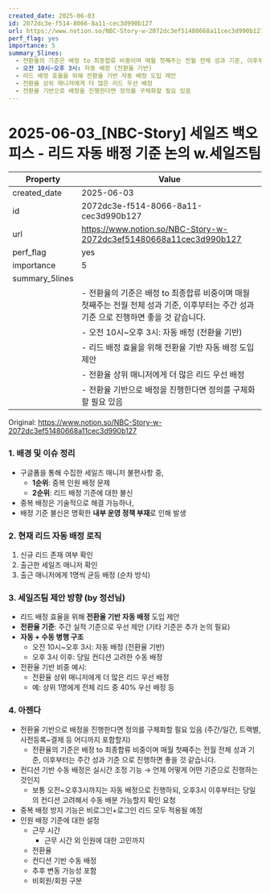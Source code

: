```yaml
---
created_date: 2025-06-03
id: 2072dc3e-f514-8066-8a11-cec3d990b127
url: https://www.notion.so/NBC-Story-w-2072dc3ef51480668a11cec3d990b127
perf_flag: yes
importance: 5
summary_5lines:
  - 전환율의 기준은 배정 to 최종합류 비중이며 매월 첫째주는 전월 전체 성과 기준, 이후부터는 주간 성과 기준 으로 진행하면 좋을 것 같습니다.
  - 오전 10시~오후 3시: 자동 배정 (전환율 기반)
  - 리드 배정 효율을 위해 전환율 기반 자동 배정 도입 제안
  - 전환율 상위 매니저에게 더 많은 리드 우선 배정
  - 전환율 기반으로 배정을 진행한다면 정의를 구체화할 필요 있음
---
```


# 2025-06-03_[NBC-Story] 세일즈 백오피스 - 리드 자동 배정 기준 논의 w.세일즈팀

| Property | Value |
| --- | --- |
| created_date | 2025-06-03 |
| id | 2072dc3e-f514-8066-8a11-cec3d990b127 |
| url | https://www.notion.so/NBC-Story-w-2072dc3ef51480668a11cec3d990b127 |
| perf_flag | yes |
| importance | 5 |
| summary_5lines | |
|  | - 전환율의 기준은 배정 to 최종합류 비중이며 매월 첫째주는 전월 전체 성과 기준, 이후부터는 주간 성과 기준 으로 진행하면 좋을 것 같습니다. |
|  | - 오전 10시~오후 3시: 자동 배정 (전환율 기반) |
|  | - 리드 배정 효율을 위해 전환율 기반 자동 배정 도입 제안 |
|  | - 전환율 상위 매니저에게 더 많은 리드 우선 배정 |
|  | - 전환율 기반으로 배정을 진행한다면 정의를 구체화할 필요 있음 |

Original: https://www.notion.so/NBC-Story-w-2072dc3ef51480668a11cec3d990b127

### 1. 배경 및 이슈 정리
- 구글폼을 통해 수집한 세일즈 매니저 불편사항 중,
  - **1순위**: 중복 인원 배정 문제
  - **2순위**: 리드 배정 기준에 대한 불신
- 중복 배정은 기술적으로 해결 가능하나,
- 배정 기준 불신은 명확한 **내부 운영 정책 부재**로 인해 발생

### 2. 현재 리드 자동 배정 로직
1. 신규 리드 존재 여부 확인
1. 출근한 세일즈 매니저 확인
1. 출근 매니저에게 1명씩 균등 배정 (순차 방식)

### 3. 세일즈팀 제안 방향 (by 정선님)
- 리드 배정 효율을 위해 **전환율 기반 자동 배정** 도입 제안
- **전환율 기준**: 주간 실적 기준으로 우선 제안 (기타 기준은 추가 논의 필요)
- **자동 + 수동 병행 구조**
  - 오전 10시~오후 3시: 자동 배정 (전환율 기반)
  - 오후 3시 이후: 당일 컨디션 고려한 수동 배정
- 전환율 기반 비중 예시:
  - 전환율 상위 매니저에게 더 많은 리드 우선 배정
  - 예: 상위 1명에게 전체 리드 중 40% 우선 배정 등

### 4. 아젠다
- 전환율 기반으로 배정을 진행한다면 정의를 구체화할 필요 있음
  (주간/일간, 트랙별, 사전등록~결제 등 어디까지 포함할지)
  - 전환율의 기준은 배정 to 최종합류 비중이며 매월 첫째주는 전월 전체 성과 기준, 이후부터는 주간 성과 기준 으로 진행하면 좋을 것 같습니다.
- 컨디션 기반 수동 배정은 실시간 조정 기능 → 언제 어떻게 어떤 기준으로 진행하는 것인지
  - 보통 오전~오후3시까지는 자동 배정으로 진행하되, 오후3시 이후부터는 당일의 컨디션 고려해서 수동 배분 가능할지 확인 요청
- 중복 배정 방지 기능은 비로그인+로그인 리드 모두 적용될 예정
- 인원 배정 기준에 대한 설정
  - 근무 시간
    - 근무 시간 외 인원에 대한 고민까지
  - 전환율
  - 컨디션 기반 수동 배정
  - 추후 변동 가능성 포함
  - 비회원/회원 구분
